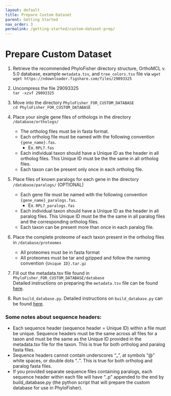 ```yaml
---
layout: default
title: Prepare Custom Dataset 
parent: Getting Started
nav_order: 3
permalink: /getting-started/custom-dataset-prep/
---
```

# Prepare Custom Dataset 

1. Retrieve the recommended PhyloFisher directory structure, OrthoMCL v. 5.0 database, example
`metadata.tsv`, and `tree_colors.tsv` file via `wget` <br/>
`wget https://ndownloader.figshare.com/files/29093325`
2. Uncompress the file 29093325 <br/>
`tar -xzvf 29093325`
3. Move into the directory `PhyloFisher_FOR_CUSTOM_DATABASE` <br/>
`cd PhyloFisher_FOR_CUSTOM_DATABASE`
4. Place your single gene files of orthologs in the directory `/database/orthologs/`
    * The ortholog files must be in fasta format.
    * Each ortholog file must be named with the following convention `{gene_name}.fas`.
        * Ex. `RPL7.fas`
    * Each individual taxon should have a Unique ID as the header in all ortholog files. This Unique
        ID must be the the same in all ortholog files.
    * Each taxon can be present only once in each ortholog file.

5. Place files of known paralogs for each gene in the directory `/database/paralogs/` (OPTIONAL)
    * Each gene file must be named with the following convention `{gene_name}_paralogs.fas`.
        * Ex. `RPL7_paralogs.fas`
    * Each individual taxon should have a Unique ID as the header in all paralog files. This Unique ID
        must be the the same in all paralog files and the corresponding ortholog files.
    * Each taxon can be present more than once in each paralog file.
    
6. Place the complete proteome of each taxon present in the ortholog files in `/database/proteomes`
    * All proteomes must be in fasta format
    * All proteomes must be tar and gzipped and follow the naming convention `{Unique ID}.tar.gz`

7. Fill out the metadata.tsv file found in `PhyloFisher_FOR_CUSTOM_DATABASE/database` </br>
   Detailed instructions on preparing the `metadata.tsv` file can be found [here](https://thebrownlab.github.io/phylofisher-pages/getting-started/metadata-explanation).

8. Run `build_database.py`. Detailed instructions on `build_database.py` can be found [here](https://thebrownlab.github.io/phylofisher-pages/utilities/build-database).

### Some notes about sequence headers:
* Each sequence header (sequence header = Unique ID) within a file must be unique. Sequence
headers must be the same across all files for a taxon and must be the same as the Unique ID
provided in the metadata.tsv file for the taxon. This is true for both ortholog and paralog
fasta files.
* Sequence headers cannot contain underscores “_”, at symbols “@” white spaces, or double
dots “..”. This is true for both ortholog and paralog fasta files.
* If you provided separate sequence files containing paralogs, each sequence header within each
file will have “..p<randomfivedigitnumber>” appended to the end by build_database.py (the
python script that will prepare the custom database for use in PhyloFisher).